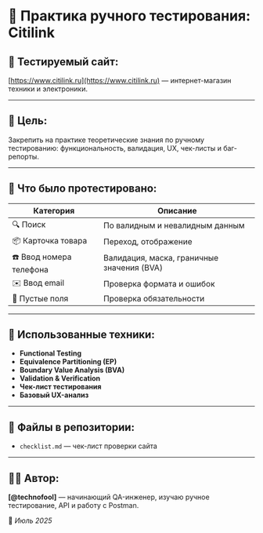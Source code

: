 # 🧪 Практика ручного тестирования: Citilink

## 🔗 Тестируемый сайт:
[https://www.citilink.ru](https://www.citilink.ru) — интернет-магазин техники и электроники.

---

## 🎯 Цель:
Закрепить на практике теоретические знания по ручному тестированию: функциональность, валидация, UX, чек-листы и баг-репорты.

---

## 🧩 Что было протестировано:

| Категория                | Описание                                       |
|--------------------------|------------------------------------------------|
| 🔍 Поиск                 | По валидным и невалидным данным                |
| 📦 Карточка товара       | Переход, отображение                           |
| ☎️ Ввод номера телефона  | Валидация, маска, граничные значения (BVA)     |
| ✉️ Ввод email            | Проверка формата и ошибок                      |
| 📝 Пустые поля            | Проверка обязательности                        |

---

## 🧠 Использованные техники:
- **Functional Testing**
- **Equivalence Partitioning (EP)**
- **Boundary Value Analysis (BVA)**
- **Validation & Verification**
- **Чек-лист тестирования**
- **Базовый UX-анализ**

---

## 📁 Файлы в репозитории:
- `checklist.md` — чек-лист проверки сайта

---

## 👨‍💻 Автор:
**[@technofool]** — начинающий QA-инженер, изучаю ручное тестирование, API и работу с Postman.

📅 *Июль 2025*
